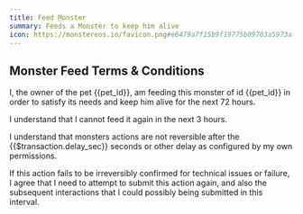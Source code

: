 ```yaml
---
title: Feed Monster
summary: Feeds a Monster to keep him alive
icon: https://monstereos.io/favicon.png#e6479a7f15b9f19775b09703a5973af41e6e6c0eefbe0c09b9f032a286248b74
---
```


## Monster Feed Terms & Conditions

I, the owner of the pet {{pet_id}}, am feeding this monster of
id {{pet_id}} in order to satisfy its needs and keep him alive for
the next 72 hours.

I understand that I cannot feed it again in the next 3 hours.

I understand that monsters actions are not reversible after the
{{$transaction.delay_sec}} seconds or other delay as configured
by my own permissions.

If this action fails to be irreversibly confirmed for technical issues
or failure, I agree that I need to attempt to submit this action again,
and also the subsequent interactions that I could possibly being submitted
in this interval.
